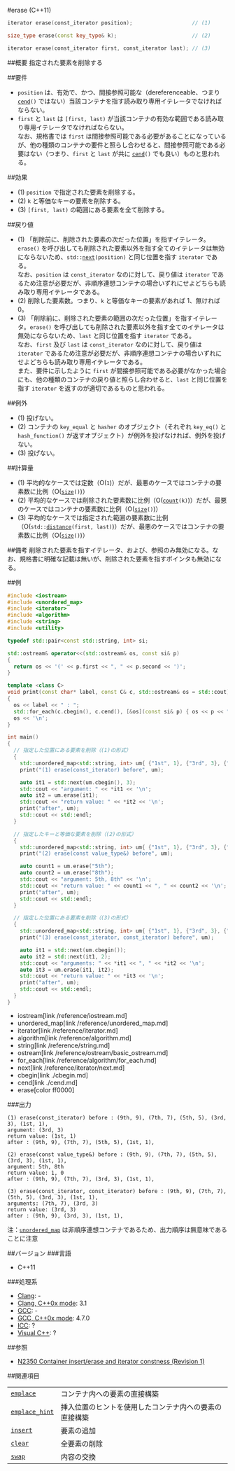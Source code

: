 #erase (C++11)
```cpp
iterator erase(const_iterator position);                   // (1)

size_type erase(const key_type& k);                        // (2)

iterator erase(const_iterator first, const_iterator last); // (3)
```

##概要
指定された要素を削除する


##要件
- `position` は、有効で、かつ、間接参照可能な（dereferenceable、つまり [`cend`](./cend.md)`()` ではない）当該コンテナを指す読み取り専用イテレータでなければならない。
- `first` と `last` は `[first, last)` が当該コンテナの有効な範囲である読み取り専用イテレータでなければならない。  
	なお、規格書では `first` は間接参照可能である必要があることになっているが、他の種類のコンテナの要件と照らし合わせると、間接参照可能である必要はない（つまり、`first` と `last` が共に [`cend`](./cend.md)`()` でも良い）ものと思われる。


##効果
- (1)	`position` で指定された要素を削除する。
- (2)	`k` と等価なキーの要素を削除する。
- (3)	`[first, last)` の範囲にある要素を全て削除する。


##戻り値
- (1)	「削除前に、削除された要素の次だった位置」を指すイテレータ。`erase()` を呼び出しても削除された要素以外を指す全てのイテレータは無効にならないため、`std::`[`next`](/reference/iterator/next.md)`(position)` と同じ位置を指す `iterator` である。  
	なお、`position` は `const_iterator` なのに対して、戻り値は `iterator` であるため注意が必要だが、非順序連想コンテナの場合いずれにせよどちらも読み取り専用イテレータである。
- (2)	削除した要素数。つまり、`k` と等価なキーの要素があれば 1、無ければ 0。
- (3)	 「削除前に、削除された要素の範囲の次だった位置」を指すイテレータ。`erase()` を呼び出しても削除された要素以外を指す全てのイテレータは無効にならないため、`last` と同じ位置を指す `iterator` である。  
	なお、`first` 及び `last` は `const_iterator` なのに対して、戻り値は `iterator` であるため注意が必要だが、非順序連想コンテナの場合いずれにせよどちらも読み取り専用イテレータである。  
	また、要件に示したように `first` が間接参照可能である必要がなかった場合にも、他の種類のコンテナの戻り値と照らし合わせると、`last` と同じ位置を指す `iterator` を返すのが適切であるものと思われる。


##例外
- (1)	投げない。
- (2)	コンテナの `key_equal` と `hasher` のオブジェクト（それぞれ `key_eq()` と `hash_function()` が返すオブジェクト）が例外を投げなければ、例外を投げない。
- (3)	投げない。


##計算量
- (1)	平均的なケースでは定数（O(`1`)）だが、最悪のケースではコンテナの要素数に比例（O([`size`](./size.md)`()`)）
- (2)	平均的なケースでは削除された要素数に比例（O([`count`](./count.md)`(k)`)）だが、最悪のケースではコンテナの要素数に比例（O([`size`](./size.md)`()`)）
- (3)	平均的なケースでは指定された範囲の要素数に比例（O(`std::`[`distance`](/reference/iterator/distance.md)`(first, last)`)）だが、最悪のケースではコンテナの要素数に比例（O([`size`](./size.md)`()`)）


##備考
削除された要素を指すイテレータ、および、参照のみ無効になる。なお、規格書に明確な記載は無いが、削除された要素を指すポインタも無効になる。


##例
```cpp
#include <iostream>
#include <unordered_map>
#include <iterator>
#include <algorithm>
#include <string>
#include <utility>

typedef std::pair<const std::string, int> si;

std::ostream& operator<<(std::ostream& os, const si& p)
{
  return os << '(' << p.first << ", " << p.second << ')';
}

template <class C>
void print(const char* label, const C& c, std::ostream& os = std::cout)
{
  os << label << " : ";
  std::for_each(c.cbegin(), c.cend(), [&os](const si& p) { os << p << ", "; });
  os << '\n';
}

int main()
{
  // 指定した位置にある要素を削除（(1)の形式）
  {
    std::unordered_map<std::string, int> um{ {"1st", 1}, {"3rd", 3}, {"5th", 5}, {"7th", 7}, {"9th", 9}, };
    print("(1) erase(const_iterator) before", um);

    auto it1 = std::next(um.cbegin(), 3);
    std::cout << "argument: " << *it1 << '\n';
    auto it2 = um.erase(it1);
    std::cout << "return value: " << *it2 << '\n';
    print("after", um);
    std::cout << std::endl;
  }

  // 指定したキーと等価な要素を削除（(2)の形式）
  {
    std::unordered_map<std::string, int> um{ {"1st", 1}, {"3rd", 3}, {"5th", 5}, {"7th", 7}, {"9th", 9}, };
    print("(2) erase(const value_type&) before", um);

    auto count1 = um.erase("5th");
    auto count2 = um.erase("8th");
    std::cout << "argument: 5th, 8th" << '\n';
    std::cout << "return value: " << count1 << ", " << count2 << '\n';
    print("after", um);
    std::cout << std::endl;
  }

  // 指定した位置にある要素を削除（(3)の形式）
  {
    std::unordered_map<std::string, int> um{ {"1st", 1}, {"3rd", 3}, {"5th", 5}, {"7th", 7}, {"9th", 9}, };
    print("(3) erase(const_iterator, const_iterator) before", um);

    auto it1 = std::next(um.cbegin());
    auto it2 = std::next(it1, 2);
    std::cout << "arguments: " << *it1 << ", " << *it2 << '\n';
    auto it3 = um.erase(it1, it2);
    std::cout << "return value: " << *it3 << '\n';
    print("after", um);
    std::cout << std::endl;
  }
}
```
* iostream[link /reference/iostream.md]
* unordered_map[link /reference/unordered_map.md]
* iterator[link /reference/iterator.md]
* algorithm[link /reference/algorithm.md]
* string[link /reference/string.md]
* ostream[link /reference/ostream/basic_ostream.md]
* for_each[link /reference/algorithm/for_each.md]
* next[link /reference/iterator/next.md]
* cbegin[link ./cbegin.md]
* cend[link ./cend.md]
* erase[color ff0000]

###出力
```
(1) erase(const_iterator) before : (9th, 9), (7th, 7), (5th, 5), (3rd, 3), (1st, 1), 
argument: (3rd, 3)
return value: (1st, 1)
after : (9th, 9), (7th, 7), (5th, 5), (1st, 1), 

(2) erase(const value_type&) before : (9th, 9), (7th, 7), (5th, 5), (3rd, 3), (1st, 1), 
argument: 5th, 8th
return value: 1, 0
after : (9th, 9), (7th, 7), (3rd, 3), (1st, 1), 

(3) erase(const_iterator, const_iterator) before : (9th, 9), (7th, 7), (5th, 5), (3rd, 3), (1st, 1), 
arguments: (7th, 7), (3rd, 3)
return value: (3rd, 3)
after : (9th, 9), (3rd, 3), (1st, 1), 
```

注：[`unordered_map`](/reference/unordered_map/unordered_map.md) は非順序連想コンテナであるため、出力順序は無意味であることに注意


##バージョン
###言語
- C++11

###処理系
- [Clang](/implementation.md#clang): -
- [Clang, C++0x mode](/implementation.md#clang): 3.1
- [GCC](/implementation.md#gcc): -
- [GCC, C++0x mode](/implementation.md#gcc): 4.7.0
- [ICC](/implementation.md#icc): ?
- [Visual C++](/implementation.md#visual_cpp): ?


##参照
- [N2350 Container insert/erase and iterator constness (Revision 1)](http://www.open-std.org/jtc1/sc22/wg21/docs/papers/2007/n2350.pdf)


##関連項目

|                                     |                                                        |
|-------------------------------------|--------------------------------------------------------|
| [`emplace`](./emplace.md)           | コンテナ内への要素の直接構築                           |
| [`emplace_hint`](./emplace_hint.md) | 挿入位置のヒントを使用したコンテナ内への要素の直接構築 |
| [`insert`](./insert.md)             | 要素の追加                                             |
| [`clear`](./clear.md)               | 全要素の削除                                           |
| [`swap`](./swap.md)                 | 内容の交換                                             |

